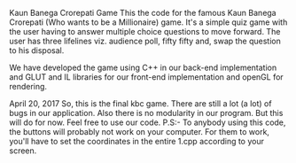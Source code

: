 Kaun Banega Crorepati Game
This the code for the famous Kaun Banega Crorepati (Who wants to be a Millionaire) game.
It's a simple quiz game with the user having to answer multiple choice questions to move forward.
The user has three lifelines viz. audience poll, fifty fifty and, swap the question to his disposal.

We have developed the game using C++ in our back-end implementation and GLUT and IL libraries for our front-end implementation and openGL for rendering.

April 20, 2017
So, this is the final kbc game.
There are still a lot (a lot) of bugs in our application.
Also there is no modularity in our program.
But this will do for now.
Feel free to use our code.
P.S:- To anybody using this code, the buttons will probably not work on your computer. For them to work, you'll have to set the coordinates in the entire 1.cpp according to your screen.

